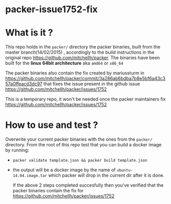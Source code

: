 packer-issue1752-fix
===

# What is it ?
  This repo holds in the `packer/` directory the packer binaries, built from the master branch(14/02/2015) , accordingly to the build instructions in the original repo https://github.com/mitchellh/packer.
  The binaries have been built for the **linux 64bit architecture** aka `amd64` or `x86_64`

  The packer binaries also contain the fix created by mariussturm in https://github.com/mitchellh/packer/commit/3a286ab6bdba7b8e5bf6a43c357a0ffeacd3dc97 that fixes the issue present in the github issue https://github.com/mitchellh/packer/issues/1752  

  This is a temporary repo, it won't be needed once the packer maintainers fix https://github.com/mitchellh/packer/issues/1752  

# How to use and test ?
  Overwrite your current packer binaries with the ones from the `packer/` directory.
  From the root of this repo test that you can build a docker image by running:
- `packer validate template.json && packer build template.json`
- the output will be a docker image by the name of `ubuntu-14.04.image.tar` which packer will drop in the current dir after it is done.

  If the above 2 steps completed succesfully then you've verified that the packer binaries contain the fix for https://github.com/mitchellh/packer/issues/1752
